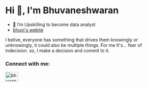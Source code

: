 <h1 align="left">Hi 👋, I'm Bhuvaneshwaran</h1>

- 🌱 I’m Upskilling to become data analyst
- [bhuvi's webite](https://www.bhuvan.works)

<p>
  I belive, everyone has something that drives them knowingly or unknowingly, it could also be multiple things. For me It's... fear of indecision. so, I make a decision and commit to it.
</p>


<h3 align="left">Connect with me:</h3>
<p align="left">
<a href="https://www.linkedin.com/in/bhuvaneshwaranr04/" target="blank"><img align="center" src="https://raw.githubusercontent.com/rahuldkjain/github-profile-readme-generator/master/src/images/icons/Social/linked-in-alt.svg" alt="bhuvaneshwaran r" height="30" width="40" /></a>
</p>


